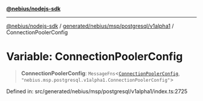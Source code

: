 [**@nebius/nodejs-sdk**](../../../../../../README.md)

***

[@nebius/nodejs-sdk](../../../../../../README.md) / [generated/nebius/msp/postgresql/v1alpha1](../README.md) / ConnectionPoolerConfig

# Variable: ConnectionPoolerConfig

> **ConnectionPoolerConfig**: `MessageFns`\<[`ConnectionPoolerConfig`](../interfaces/ConnectionPoolerConfig.md), `"nebius.msp.postgresql.v1alpha1.ConnectionPoolerConfig"`\>

Defined in: src/generated/nebius/msp/postgresql/v1alpha1/index.ts:2725
